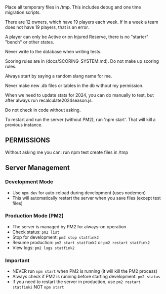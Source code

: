 Place all temporary files in /tmp.  This includes debug and one time migration scripts.

There are 12 owners, which have 19 players each week.  If in a week a team does not have 19 players, that is an error.


A player can only be Active or on Injured Reserve, there is no "starter" "bench" or other states.

Never write to the database when writing tests.

Scoring rules are in (docs/SCORING_SYSTEM.md).  Do not make up scoring rules.

Always start by saying a random slang name for me.

Never make new .db files or tables in the db without my permission.

When we need to update stats for 2024, you can do manually to test, but after always run recalculate2024season.js.

Do not check in code without asking.

To restart and run the server (without PM2), run 'npm start'.  That will kill a previous instance.


## PERMISSIONS ##

Without asking me you can:
run npm test
create files in /tmp

## Server Management

### Development Mode
- Use `npm dev` for auto-reload during development (uses nodemon)
- This will automatically restart the server when you save files (except test files)

### Production Mode (PM2)
- The server is managed by PM2 for always-on operation
- Check status: `pm2 list`
- Stop for development: `pm2 stop statfink2`
- Resume production: `pm2 start statfink2` or `pm2 restart statfink2`
- View logs: `pm2 logs statfink2`

### Important
- NEVER run `npm start` when PM2 is running (it will kill the PM2 process)
- Always check if PM2 is running before starting development: `pm2 status`
- If you need to restart the server in production, use `pm2 restart statfink2` NOT `npm start`
